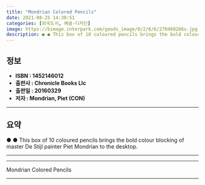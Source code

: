 ```yaml
---
title: "Mondrian Colored Pencils"
date: 2021-08-25 14:30:51
categories: [외국도서, 예술-디자인]
image: https://bimage.interpark.com/goods_image/0/2/6/6/270460266s.jpg
description: ● ● This box of 10 coloured pencils brings the bold colour blocking of master De Stijl painter Piet Mondrian to the desktop.
---
```


## **정보**

- **ISBN : 1452146012**
- **출판사 : Chronicle Books Llc**
- **출판일 : 20160329**
- **저자 : Mondrian, Piet (CON)**

------



## **요약**

●  ●  This box of 10 coloured pencils brings the bold colour blocking of master De Stijl painter Piet Mondrian to the desktop.

------



------


Mondrian Colored Pencils 

------


